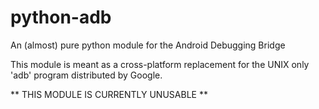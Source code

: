 python-adb
==========

An (almost) pure python module for the Android Debugging Bridge

This module is meant as a cross-platform replacement for the UNIX only 'adb' program distributed by Google.


** THIS MODULE IS CURRENTLY UNUSABLE **



